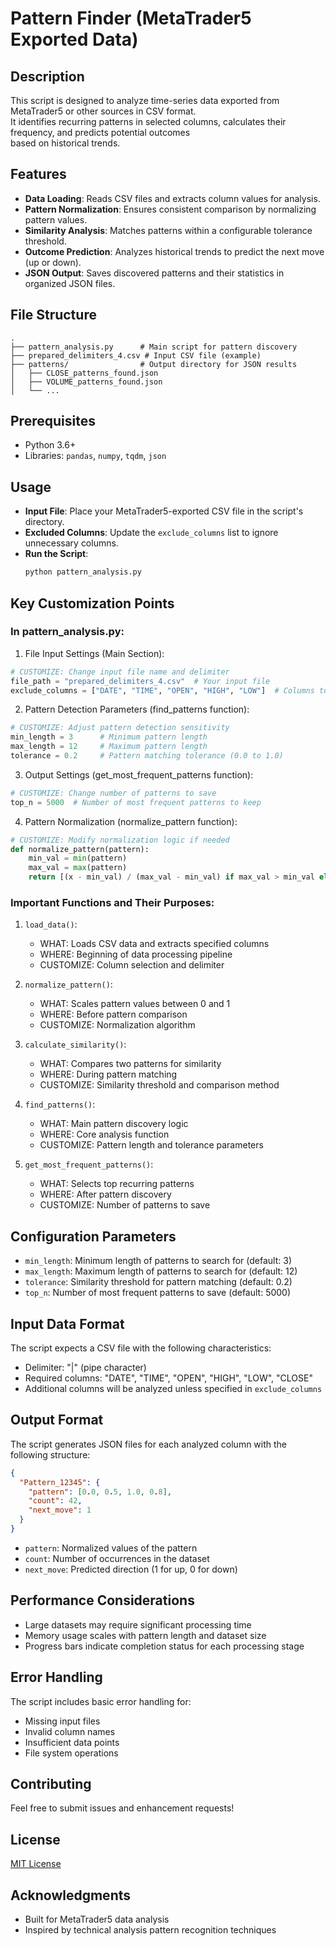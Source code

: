 # Pattern Finder (MetaTrader5 Exported Data)
## Description  
This script is designed to analyze time-series data exported from MetaTrader5 or other sources in CSV format.  
It identifies recurring patterns in selected columns, calculates their frequency, and predicts potential outcomes  
based on historical trends.

## Features  
- **Data Loading**: Reads CSV files and extracts column values for analysis.  
- **Pattern Normalization**: Ensures consistent comparison by normalizing pattern values.  
- **Similarity Analysis**: Matches patterns within a configurable tolerance threshold.  
- **Outcome Prediction**: Analyzes historical trends to predict the next move (up or down).  
- **JSON Output**: Saves discovered patterns and their statistics in organized JSON files.

## File Structure  
```plaintext
.
├── pattern_analysis.py      # Main script for pattern discovery
├── prepared_delimiters_4.csv # Input CSV file (example)
├── patterns/                # Output directory for JSON results
│   ├── CLOSE_patterns_found.json
│   ├── VOLUME_patterns_found.json
│   └── ...
```

## Prerequisites  
- Python 3.6+  
- Libraries: `pandas`, `numpy`, `tqdm`, `json`  

## Usage  
- **Input File**: Place your MetaTrader5-exported CSV file in the script's directory.  
- **Excluded Columns**: Update the `exclude_columns` list to ignore unnecessary columns.  
- **Run the Script**:  
  ```bash
  python pattern_analysis.py
  ```

## Key Customization Points

### In pattern_analysis.py:

1. File Input Settings (Main Section):
```python
# CUSTOMIZE: Change input file name and delimiter
file_path = "prepared_delimiters_4.csv"  # Your input file
exclude_columns = ["DATE", "TIME", "OPEN", "HIGH", "LOW"]  # Columns to ignore
```

2. Pattern Detection Parameters (find_patterns function):
```python
# CUSTOMIZE: Adjust pattern detection sensitivity
min_length = 3      # Minimum pattern length
max_length = 12     # Maximum pattern length
tolerance = 0.2     # Pattern matching tolerance (0.0 to 1.0)
```

3. Output Settings (get_most_frequent_patterns function):
```python
# CUSTOMIZE: Change number of patterns to save
top_n = 5000  # Number of most frequent patterns to keep
```

4. Pattern Normalization (normalize_pattern function):
```python
# CUSTOMIZE: Modify normalization logic if needed
def normalize_pattern(pattern):
    min_val = min(pattern)
    max_val = max(pattern)
    return [(x - min_val) / (max_val - min_val) if max_val > min_val else 0 for x in pattern]
```

### Important Functions and Their Purposes:

1. `load_data()`:
   - WHAT: Loads CSV data and extracts specified columns
   - WHERE: Beginning of data processing pipeline
   - CUSTOMIZE: Column selection and delimiter

2. `normalize_pattern()`:
   - WHAT: Scales pattern values between 0 and 1
   - WHERE: Before pattern comparison
   - CUSTOMIZE: Normalization algorithm

3. `calculate_similarity()`:
   - WHAT: Compares two patterns for similarity
   - WHERE: During pattern matching
   - CUSTOMIZE: Similarity threshold and comparison method

4. `find_patterns()`:
   - WHAT: Main pattern discovery logic
   - WHERE: Core analysis function
   - CUSTOMIZE: Pattern length and tolerance parameters

5. `get_most_frequent_patterns()`:
   - WHAT: Selects top recurring patterns
   - WHERE: After pattern discovery
   - CUSTOMIZE: Number of patterns to save

## Configuration Parameters
- `min_length`: Minimum length of patterns to search for (default: 3)  
- `max_length`: Maximum length of patterns to search for (default: 12)  
- `tolerance`: Similarity threshold for pattern matching (default: 0.2)  
- `top_n`: Number of most frequent patterns to save (default: 5000)

## Input Data Format
The script expects a CSV file with the following characteristics:  
- Delimiter: "|" (pipe character)  
- Required columns: "DATE", "TIME", "OPEN", "HIGH", "LOW", "CLOSE"  
- Additional columns will be analyzed unless specified in `exclude_columns`

## Output Format
The script generates JSON files for each analyzed column with the following structure:  
```json
{
  "Pattern_12345": {
    "pattern": [0.0, 0.5, 1.0, 0.8],
    "count": 42,
    "next_move": 1
  }
}
```
- `pattern`: Normalized values of the pattern  
- `count`: Number of occurrences in the dataset  
- `next_move`: Predicted direction (1 for up, 0 for down)

## Performance Considerations
- Large datasets may require significant processing time  
- Memory usage scales with pattern length and dataset size  
- Progress bars indicate completion status for each processing stage

## Error Handling
The script includes basic error handling for:  
- Missing input files  
- Invalid column names  
- Insufficient data points  
- File system operations

## Contributing
Feel free to submit issues and enhancement requests!

## License
[MIT License](LICENSE)

## Acknowledgments
- Built for MetaTrader5 data analysis  
- Inspired by technical analysis pattern recognition techniques
